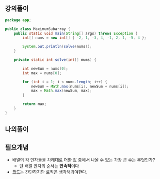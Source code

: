 ## 강의풀이

```java
package app;

public class MaximumSubarray {
    public static void main(String[] args) throws Exception {
        int[] nums = new int[] { -2, 1, -3, 4, -1, 2, 1, -5, 4 };

        System.out.println(solve(nums));
    }

    private static int solve(int[] nums) {

        int newSum = nums[0];
        int max = nums[0];

        for (int i = 1; i < nums.length; i++) {
            newSum = Math.max(nums[i], newSum + nums[i]);
            max = Math.max(newSum, max);
        }

        return max;
    }
}
```

## 나의풀이



## 필요개념

- 배열의 각 인자들을 차례대로 더한 값 중에서 나올 수 있는 가장 큰 수는 무엇인가?
  - 단 배열 인자의 순서는 **연속적**이다
- 코드는 간단하지만 로직은 생각해봐야한다.